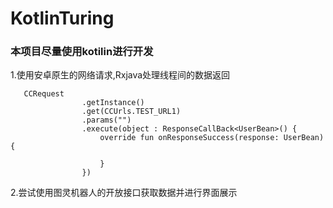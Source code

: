 # KotlinTuring #
### 本项目尽量使用kotilin进行开发 ###
1.使用安卓原生的网络请求,Rxjava处理线程间的数据返回
`````
   CCRequest
                .getInstance()
                .get(CCUrls.TEST_URL1)
                .params("")
                .execute(object : ResponseCallBack<UserBean>() {
                    override fun onResponseSuccess(response: UserBean) {

                    }
                })
`````

2.尝试使用图灵机器人的开放接口获取数据并进行界面展示
